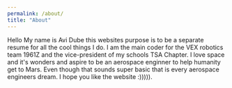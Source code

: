 ```yaml
---
permalink: /about/
title: "About"
---
```


Hello My name is Avi Dube this websites purpose is to be a separate resume for all the cool things I do.
I am the main coder for the VEX robotics team 1961Z and the vice-president of my schools TSA Chapter.
I love space and it's wonders and aspire to be an aerospace enginner to help humanity get to Mars.
Even though that sounds super basic that is every aerospace engineers dream.
I hope you like the website :))))).
